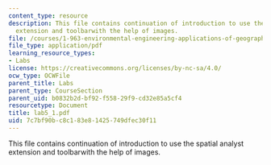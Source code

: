 ```yaml
---
content_type: resource
description: This file contains continuation of introduction to use the spatial analyst
  extension and toolbarwith the help of images.
file: /courses/1-963-environmental-engineering-applications-of-geographic-information-systems-fall-2004/7c7bf90bc8c183e81425749dfec30f11_lab5_1.pdf
file_type: application/pdf
learning_resource_types:
- Labs
license: https://creativecommons.org/licenses/by-nc-sa/4.0/
ocw_type: OCWFile
parent_title: Labs
parent_type: CourseSection
parent_uid: b0832b2d-bf92-f558-29f9-cd32e85a5cf4
resourcetype: Document
title: lab5_1.pdf
uid: 7c7bf90b-c8c1-83e8-1425-749dfec30f11
---
```

This file contains continuation of introduction to use the spatial analyst extension and toolbarwith the help of images.